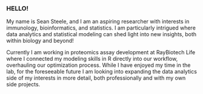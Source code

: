 ### HELLO!

My name is Sean Steele, and I am an aspiring researcher with interests in immunology, bioinformatics, and statistics.  I am particularly intrigued where data analytics and statistical modeling can shed light into new insights, both within biology and beyond!

Currently I am working in proteomics assay development at RayBiotech Life where I connected my modeling skills in R directly into our workflow, overhauling our optimization process. While I have enjoyed my time in the lab, for the foreseeable future I am looking into expanding the data analytics side of my interests in more detail, both professionally and with my own side projects. 


<!--
**seansteel3/seansteel3** is a ✨ _special_ ✨ repository because its `README.md` (this file) appears on your GitHub profile.

Here are some ideas to get you started:

- 🔭 I’m currently working on ...
- 🌱 I’m currently learning ...
- 👯 I’m looking to collaborate on ...
- 🤔 I’m looking for help with ...
- 💬 Ask me about ...
- 📫 How to reach me: ...
- 😄 Pronouns: ...
- ⚡ Fun fact: ...
-->
